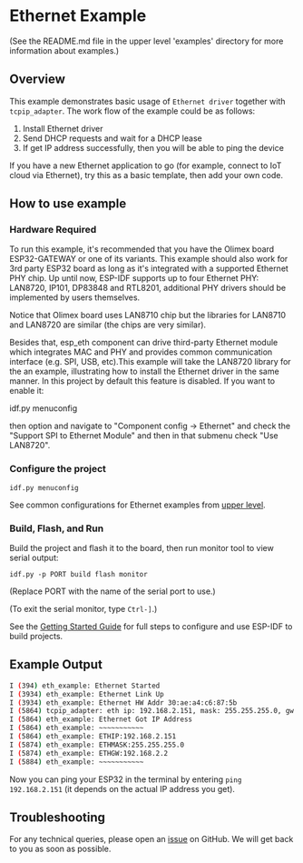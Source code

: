 # Ethernet Example
(See the README.md file in the upper level 'examples' directory for more information about examples.)

## Overview

This example demonstrates basic usage of `Ethernet driver` together with `tcpip_adapter`. The work flow of the example could be as follows:

1. Install Ethernet driver
2. Send DHCP requests and wait for a DHCP lease
3. If get IP address successfully, then you will be able to ping the device

If you have a new Ethernet application to go (for example, connect to IoT cloud via Ethernet), try this as a basic template, then add your own code.

## How to use example

### Hardware Required

To run this example, it's recommended that you have the Olimex board ESP32-GATEWAY or one of its variants. This example should also work for 3rd party ESP32 board as long as it's integrated with a supported Ethernet PHY chip. Up until now, ESP-IDF supports up to four Ethernet PHY: LAN8720, IP101, DP83848 and RTL8201, additional PHY drivers should be implemented by users themselves.

Notice that Olimex board uses LAN8710 chip but the libraries for LAN8710 and LAN8720 are similar (the chips are very similar).

Besides that, esp_eth component can drive third-party Ethernet module which integrates MAC and PHY and provides common communication interface (e.g. SPI, USB, etc).This example will take the LAN8720 library for the an example, illustrating how to install the Ethernet driver in the same manner. In this project by default this feature is disabled. If you want to enable it:

idf.py menuconfig

then option and navigate to "Component config -> Ethernet" and check the "Support SPI to Ethernet Module" and then in that submenu check "Use LAN8720".

### Configure the project

```
idf.py menuconfig
```

See common configurations for Ethernet examples from [upper level](../SOFTWARE/README.md#run-examples).

### Build, Flash, and Run

Build the project and flash it to the board, then run monitor tool to view serial output:

```
idf.py -p PORT build flash monitor
```

(Replace PORT with the name of the serial port to use.)

(To exit the serial monitor, type ``Ctrl-]``.)

See the [Getting Started Guide](https://docs.espressif.com/projects/esp-idf/en/latest/get-started/index.html) for full steps to configure and use ESP-IDF to build projects.

## Example Output

```bash
I (394) eth_example: Ethernet Started
I (3934) eth_example: Ethernet Link Up
I (3934) eth_example: Ethernet HW Addr 30:ae:a4:c6:87:5b
I (5864) tcpip_adapter: eth ip: 192.168.2.151, mask: 255.255.255.0, gw: 192.168.2.2
I (5864) eth_example: Ethernet Got IP Address
I (5864) eth_example: ~~~~~~~~~~~
I (5864) eth_example: ETHIP:192.168.2.151
I (5874) eth_example: ETHMASK:255.255.255.0
I (5874) eth_example: ETHGW:192.168.2.2
I (5884) eth_example: ~~~~~~~~~~~
```

Now you can ping your ESP32 in the terminal by entering `ping 192.168.2.151` (it depends on the actual IP address you get).

## Troubleshooting

For any technical queries, please open an [issue](https://github.com/OLIMEX/ESP32-GATEWAY/issues) on GitHub. We will get back to you as soon as possible.
